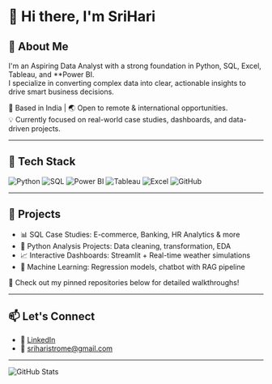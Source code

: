 # 👋 Hi there, I'm SriHari

## 🚀 About Me
I'm an Aspiring Data Analyst with a strong foundation in Python, SQL, Excel, Tableau, and **Power BI.  
I specialize in converting complex data into clear, actionable insights to drive smart business decisions.

📍 Based in India | 🌏 Open to remote & international opportunities.  
💡 Currently focused on real-world case studies, dashboards, and data-driven projects.

---

## 🧰 Tech Stack
![Python](https://img.shields.io/badge/-Python-3776AB?logo=python&logoColor=white&style=flat)
![SQL](https://img.shields.io/badge/-SQL-336791?logo=postgresql&logoColor=white&style=flat)
![Power BI](https://img.shields.io/badge/-Power%20BI-F2C811?logo=powerbi&logoColor=black&style=flat)
![Tableau](https://img.shields.io/badge/-Tableau-E97627?logo=tableau&logoColor=white&style=flat)
![Excel](https://img.shields.io/badge/-Excel-217346?logo=microsoft-excel&logoColor=white&style=flat)
![GitHub](https://img.shields.io/badge/-GitHub-181717?logo=github&logoColor=white&style=flat)

---

## 📌 Projects
- 📊 SQL Case Studies: E-commerce, Banking, HR Analytics & more  
- 🧪 Python Analysis Projects: Data cleaning, transformation, EDA  
- 📈 Interactive Dashboards: Streamlit + Real-time weather simulations  
- 🧠 Machine Learning: Regression models, chatbot with RAG pipeline  

📂 Check out my pinned repositories below for detailed walkthroughs!

---

## 📫 Let's Connect
- 🔗 [LinkedIn](www.linkedin.com/in/srihari-r-34b1a7354)
- 📧 sriharistrome@gmail.com

---

![GitHub Stats](https://github-readme-stats.vercel.app/api?username=srihari-2003-strome&show_icons=true&theme=default)

